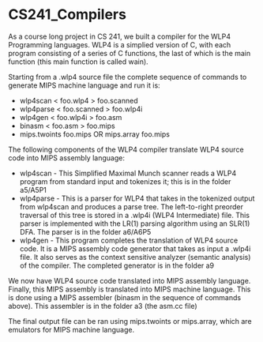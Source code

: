 # CS241_Compilers

As a course long project in CS 241, we built a compiler for the WLP4 Programming languages. WLP4 is a simplied version of C, with each program consisting of a series of C functions, the last of which is the main function (this main function is called wain).

Starting from a .wlp4 source file the complete sequence of commands to generate MIPS machine language and run it is:

- wlp4scan < foo.wlp4 > foo.scanned
- wlp4parse < foo.scanned > foo.wlp4i
- wlp4gen < foo.wlp4i > foo.asm
- binasm < foo.asm > foo.mips
- mips.twoints foo.mips OR mips.array foo.mips

The following components of the WLP4 compiler translate WLP4 source code into MIPS assembly language:

- wlp4scan - This Simplified Maximal Munch scanner reads a WLP4 program from standard input and tokenizes it; this is in the folder a5/A5P1
- wlp4parse - This is a parser for WLP4 that takes in the tokenized output from wlp4scan and produces a parse tree. The left-to-right preorder traversal of this tree is stored in a .wlp4i (WLP4 Intermediate) file. This parser is implemented with the LR(1) parsing algorithm using an SLR(1) DFA. The parser is in the folder a6/A6P5
- wlp4gen - This program completes the translation of WLP4 source code. It is a MIPS assembly code generator that takes as input a .wlp4i file. It also serves as the context sensitive analyzer (semantic analysis) of the compiler. The completed generator is in the folder a9

We now have WLP4 source code translated into MIPS assembly language. Finally, this MIPS assembly is translated into MIPS machine language. This is done using a MIPS assembler (binasm in the sequence of commands above). This assembler is in the folder a3 (the asm.cc file)

The final output file can be ran using mips.twoints or mips.array, which are emulators for MIPS machine language.
